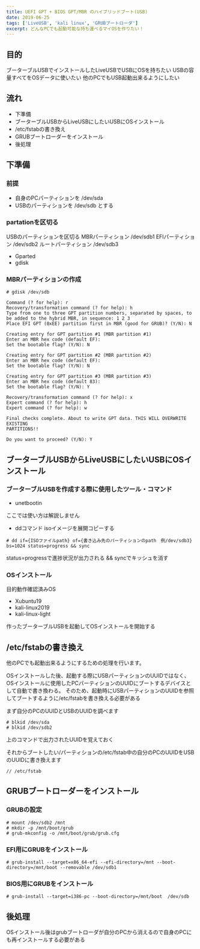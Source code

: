```yaml
---
title: UEFI GPT + BIOS GPT/MBR のハイブリッドブート(USB)
date: 2019-06-25
tags: ['LiveUSB', 'kali linux', 'GRUBブートローダ']
excerpt: どんなPCでも起動可能な持ち運べるマイOSを作りたい！
---
```


## 目的
ブーターブルUSBでインストールしたLiveUSBでUSBにOSを持ちたい
USBの容量すべてをOSデータに使いたい
他のPCでもUSB起動出来るようにしたい


## 流れ
- 下準備
- ブーターブルUSBからLiveUSBにしたいUSBにOSインストール
- /etc/fstabの書き換え
- GRUBブートローダーをインストール
- 後処理


## 下準備
### 前提


- 自身のPCパーティションを /dev/sda
- USBのパーティションを /dev/sdb
とする


### partationを区切る
USBのパーティションを区切る
MBRパーティション /dev/sdb1
EFIパーティション /dev/sdb2
ルートパーティション /dev/sdb3


- Gparted
- gdisk


### MBRパーティションの作成
```
# gdisk /dev/sdb

Command (? for help): r
Recovery/transformation command (? for help): h
Type from one to three GPT partition numbers, separated by spaces, to be added to the hybrid MBR, in sequence: 1 2 3
Place EFI GPT (0xEE) partition first in MBR (good for GRUB)? (Y/N): N

Creating entry for GPT partition #1 (MBR partition #1)
Enter an MBR hex code (default EF):
Set the bootable flag? (Y/N): N

Creating entry for GPT partition #2 (MBR partition #2)
Enter an MBR hex code (default EF):
Set the bootable flag? (Y/N): N

Creating entry for GPT partition #3 (MBR partition #3)
Enter an MBR hex code (default 83):
Set the bootable flag? (Y/N): Y

Recovery/transformation command (? for help): x
Expert command (? for help): h
Expert command (? for help): w

Final checks complete. About to write GPT data. THIS WILL OVERWRITE EXISTING
PARTITIONS!!

Do you want to proceed? (Y/N): Y
```


## ブーターブルUSBからLiveUSBにしたいUSBにOSインストール
### ブーターブルUSBを作成する際に使用したツール・コマンド
- unetbootin


ここでは使い方は解説しません


- ddコマンド
    isoイメージを展開コピーする
```
# dd if={ISOファイルpath} of={書き込み先のパーティションのpath　例/dev/sdb3} bs=1024 status=progress && sync
```
status=progressで進捗状況が出力される
&& syncでキッシュを消す


### OSインストール
目的動作確認済みOS
- Xubuntu19
- kali-linux2019
- kali-linux-light


作ったブーターブルUSBを起動してOSインストールを開始する


## /etc/fstabの書き換え
他のPCでも起動出来るようにするための処理を行います。


OSインストールした後、起動する際にUSBパーティションのUUIDではなく、OSインストールに使用したPCパーティションのUUIDにブートするデバイスとして自動で書き換わる。
そのため、起動時にUSBパーティションのUUIDを参照してブートするように/etc/fstabを書き換える必要がある


まず自分のPCのUUIDとUSBのUUIDを調べます
```
# blkid /dev/sda
# blkid /dev/sdb2
```
上のコマンドで出力されたUUIDを覚えておく

それからブートしたい/パーティションの/etc/fstab中の自分のPCのUUIDをUSBのUUIDに書き換えます
```
// /etc/fstab
```


## GRUBブートローダーをインストール
### GRUBの設定
```
# mount /dev/sdb2 /mnt
# mkdir -p /mnt/boot/grub
# grub-mkconfig -o /mnt/boot/grub/grub.cfg
```
### EFI用にGRUBをインストール
```
# grub-install --target=x86_64-efi --efi-directory=/mnt --boot-directory=/mnt/boot --removable /dev/sdb1
```


### BIOS用にGRUBをインストール
```
# grub-install --target=i386-pc --boot-directory=/mnt/boot  /dev/sdb
```


## 後処理
OSインストール後はgrubブートローダが自分のPCから消えるので自身のPCにも再インストールする必要がある
